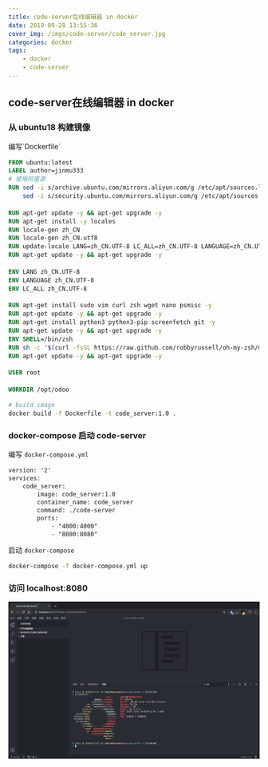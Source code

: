 ```yaml
---
title: code-server在线编辑器 in docker
date: 2019-09-28 13:55:36
cover_img: /imgs/code-server/code_server.jpg
categories: docker
tags: 
    - docker
    - code-server
---
```


## code-server在线编辑器 in docker

### 从 ubuntu18 构建镜像

<p class="success"> 编写`Dockerfile` </p>

```Dockerfile
FROM ubuntu:latest
LABEL author=jinmu333
# 使用阿里源
RUN sed -i s/archive.ubuntu.com/mirrors.aliyun.com/g /etc/apt/sources.list && \
    sed -i s/security.ubuntu.com/mirrors.aliyun.com/g /etc/apt/sources.list

RUN apt-get update -y && apt-get upgrade -y
RUN apt-get install -y locales
RUN locale-gen zh_CN
RUN locale-gen zh_CN.utf8
RUN update-locale LANG=zh_CN.UTF-8 LC_ALL=zh_CN.UTF-8 LANGUAGE=zh_CN.UTF-8
RUN apt-get update -y && apt-get upgrade -y

ENV LANG zh_CN.UTF-8
ENV LANGUAGE zh_CN.UTF-8
ENV LC_ALL zh_CN.UTF-8

RUN apt-get install sudo vim curl zsh wget nano psmisc -y
RUN apt-get update -y && apt-get upgrade -y
RUN apt-get install python3 python3-pip screenfetch git -y
RUN apt-get update -y && apt-get upgrade -y
ENV SHELL=/bin/zsh
RUN sh -c "$(curl -fsSL https://raw.github.com/robbyrussell/oh-my-zsh/master/tools/install.sh)" -y
RUN apt-get update -y && apt-get upgrade -y

USER root

WORKDIR /opt/odoo
```

```bash
# build image
docker build -f Dockerfile -t code_server:1.0 .
```

### docker-compose 启动 code-server

编写 `docker-compose.yml`

```docker 
version: '2'
services:
    code_server:
        image: code_server:1.0
        container_name: code_server
        command: ./code-server
        ports:
            - "4000:4000"
            - "8080:8080"
```

启动 `docker-compose`

```bash
docker-compose -f docker-compose.yml up
```

### 访问 localhost:8080

![code-server](/imgs/code-server/code_server.jpg)
